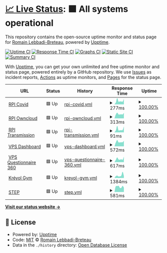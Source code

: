 # [📈 Live Status](https://new.uptime.lebbadi.fr): <!--live status--> **🟩 All systems operational**

This repository contains the open-source uptime monitor and status page for [Romain Lebbadi-Breteau](www.lebbadi.fr), powered by [Upptime](https://github.com/upptime/upptime).

[![Uptime CI](https://github.com/RomainL972/uptime/workflows/Uptime%20CI/badge.svg)](https://github.com/RomainL972/uptime/actions?query=workflow%3A%22Uptime+CI%22)
[![Response Time CI](https://github.com/RomainL972/uptime/workflows/Response%20Time%20CI/badge.svg)](https://github.com/RomainL972/uptime/actions?query=workflow%3A%22Response+Time+CI%22)
[![Graphs CI](https://github.com/RomainL972/uptime/workflows/Graphs%20CI/badge.svg)](https://github.com/RomainL972/uptime/actions?query=workflow%3A%22Graphs+CI%22)
[![Static Site CI](https://github.com/RomainL972/uptime/workflows/Static%20Site%20CI/badge.svg)](https://github.com/RomainL972/uptime/actions?query=workflow%3A%22Static+Site+CI%22)
[![Summary CI](https://github.com/RomainL972/uptime/workflows/Summary%20CI/badge.svg)](https://github.com/RomainL972/uptime/actions?query=workflow%3A%22Summary+CI%22)

With [Upptime](https://upptime.js.org), you can get your own unlimited and free uptime monitor and status page, powered entirely by a GitHub repository. We use [Issues](https://github.com/RomainL972/uptime/issues) as incident reports, [Actions](https://github.com/RomainL972/uptime/actions) as uptime monitors, and [Pages](https://new.uptime.lebbadi.fr) for the status page.

<!--start: status pages-->
<!-- This summary is generated by Upptime (https://github.com/upptime/upptime) -->
<!-- Do not edit this manually, your changes will be overwritten -->
<!-- prettier-ignore -->
| URL | Status | History | Response Time | Uptime |
| --- | ------ | ------- | ------------- | ------ |
| <img alt="" src="https://favicons.githubusercontent.com/pi.lebbadi.fr" height="13"> [RPI Covid](https://pi.lebbadi.fr/deplacement-covid-19/) | 🟩 Up | [rpi-covid.yml](https://github.com/RomainL972/uptime/commits/HEAD/history/rpi-covid.yml) | <details><summary><img alt="Response time graph" src="./graphs/rpi-covid/response-time-week.png" height="20"> 277ms</summary><br><a href="https://uptime.lebbadi.fr/history/rpi-covid"><img alt="Response time 282" src="https://img.shields.io/endpoint?url=https%3A%2F%2Fraw.githubusercontent.com%2FRomainL972%2Fuptime%2FHEAD%2Fapi%2Frpi-covid%2Fresponse-time.json"></a><br><a href="https://uptime.lebbadi.fr/history/rpi-covid"><img alt="24-hour response time 424" src="https://img.shields.io/endpoint?url=https%3A%2F%2Fraw.githubusercontent.com%2FRomainL972%2Fuptime%2FHEAD%2Fapi%2Frpi-covid%2Fresponse-time-day.json"></a><br><a href="https://uptime.lebbadi.fr/history/rpi-covid"><img alt="7-day response time 277" src="https://img.shields.io/endpoint?url=https%3A%2F%2Fraw.githubusercontent.com%2FRomainL972%2Fuptime%2FHEAD%2Fapi%2Frpi-covid%2Fresponse-time-week.json"></a><br><a href="https://uptime.lebbadi.fr/history/rpi-covid"><img alt="30-day response time 294" src="https://img.shields.io/endpoint?url=https%3A%2F%2Fraw.githubusercontent.com%2FRomainL972%2Fuptime%2FHEAD%2Fapi%2Frpi-covid%2Fresponse-time-month.json"></a><br><a href="https://uptime.lebbadi.fr/history/rpi-covid"><img alt="1-year response time 282" src="https://img.shields.io/endpoint?url=https%3A%2F%2Fraw.githubusercontent.com%2FRomainL972%2Fuptime%2FHEAD%2Fapi%2Frpi-covid%2Fresponse-time-year.json"></a></details> | <details><summary><a href="https://uptime.lebbadi.fr/history/rpi-covid">100.00%</a></summary><a href="https://uptime.lebbadi.fr/history/rpi-covid"><img alt="All-time uptime 98.93%" src="https://img.shields.io/endpoint?url=https%3A%2F%2Fraw.githubusercontent.com%2FRomainL972%2Fuptime%2FHEAD%2Fapi%2Frpi-covid%2Fuptime.json"></a><br><a href="https://uptime.lebbadi.fr/history/rpi-covid"><img alt="24-hour uptime 100.00%" src="https://img.shields.io/endpoint?url=https%3A%2F%2Fraw.githubusercontent.com%2FRomainL972%2Fuptime%2FHEAD%2Fapi%2Frpi-covid%2Fuptime-day.json"></a><br><a href="https://uptime.lebbadi.fr/history/rpi-covid"><img alt="7-day uptime 100.00%" src="https://img.shields.io/endpoint?url=https%3A%2F%2Fraw.githubusercontent.com%2FRomainL972%2Fuptime%2FHEAD%2Fapi%2Frpi-covid%2Fuptime-week.json"></a><br><a href="https://uptime.lebbadi.fr/history/rpi-covid"><img alt="30-day uptime 98.43%" src="https://img.shields.io/endpoint?url=https%3A%2F%2Fraw.githubusercontent.com%2FRomainL972%2Fuptime%2FHEAD%2Fapi%2Frpi-covid%2Fuptime-month.json"></a><br><a href="https://uptime.lebbadi.fr/history/rpi-covid"><img alt="1-year uptime 98.93%" src="https://img.shields.io/endpoint?url=https%3A%2F%2Fraw.githubusercontent.com%2FRomainL972%2Fuptime%2FHEAD%2Fapi%2Frpi-covid%2Fuptime-year.json"></a></details>
| <img alt="" src="https://favicons.githubusercontent.com/pi.lebbadi.fr" height="13"> [RPI Owncloud](https://pi.lebbadi.fr/owncloud/) | 🟩 Up | [rpi-owncloud.yml](https://github.com/RomainL972/uptime/commits/HEAD/history/rpi-owncloud.yml) | <details><summary><img alt="Response time graph" src="./graphs/rpi-owncloud/response-time-week.png" height="20"> 313ms</summary><br><a href="https://uptime.lebbadi.fr/history/rpi-owncloud"><img alt="Response time 348" src="https://img.shields.io/endpoint?url=https%3A%2F%2Fraw.githubusercontent.com%2FRomainL972%2Fuptime%2FHEAD%2Fapi%2Frpi-owncloud%2Fresponse-time.json"></a><br><a href="https://uptime.lebbadi.fr/history/rpi-owncloud"><img alt="24-hour response time 388" src="https://img.shields.io/endpoint?url=https%3A%2F%2Fraw.githubusercontent.com%2FRomainL972%2Fuptime%2FHEAD%2Fapi%2Frpi-owncloud%2Fresponse-time-day.json"></a><br><a href="https://uptime.lebbadi.fr/history/rpi-owncloud"><img alt="7-day response time 313" src="https://img.shields.io/endpoint?url=https%3A%2F%2Fraw.githubusercontent.com%2FRomainL972%2Fuptime%2FHEAD%2Fapi%2Frpi-owncloud%2Fresponse-time-week.json"></a><br><a href="https://uptime.lebbadi.fr/history/rpi-owncloud"><img alt="30-day response time 366" src="https://img.shields.io/endpoint?url=https%3A%2F%2Fraw.githubusercontent.com%2FRomainL972%2Fuptime%2FHEAD%2Fapi%2Frpi-owncloud%2Fresponse-time-month.json"></a><br><a href="https://uptime.lebbadi.fr/history/rpi-owncloud"><img alt="1-year response time 348" src="https://img.shields.io/endpoint?url=https%3A%2F%2Fraw.githubusercontent.com%2FRomainL972%2Fuptime%2FHEAD%2Fapi%2Frpi-owncloud%2Fresponse-time-year.json"></a></details> | <details><summary><a href="https://uptime.lebbadi.fr/history/rpi-owncloud">100.00%</a></summary><a href="https://uptime.lebbadi.fr/history/rpi-owncloud"><img alt="All-time uptime 98.93%" src="https://img.shields.io/endpoint?url=https%3A%2F%2Fraw.githubusercontent.com%2FRomainL972%2Fuptime%2FHEAD%2Fapi%2Frpi-owncloud%2Fuptime.json"></a><br><a href="https://uptime.lebbadi.fr/history/rpi-owncloud"><img alt="24-hour uptime 100.00%" src="https://img.shields.io/endpoint?url=https%3A%2F%2Fraw.githubusercontent.com%2FRomainL972%2Fuptime%2FHEAD%2Fapi%2Frpi-owncloud%2Fuptime-day.json"></a><br><a href="https://uptime.lebbadi.fr/history/rpi-owncloud"><img alt="7-day uptime 100.00%" src="https://img.shields.io/endpoint?url=https%3A%2F%2Fraw.githubusercontent.com%2FRomainL972%2Fuptime%2FHEAD%2Fapi%2Frpi-owncloud%2Fuptime-week.json"></a><br><a href="https://uptime.lebbadi.fr/history/rpi-owncloud"><img alt="30-day uptime 98.43%" src="https://img.shields.io/endpoint?url=https%3A%2F%2Fraw.githubusercontent.com%2FRomainL972%2Fuptime%2FHEAD%2Fapi%2Frpi-owncloud%2Fuptime-month.json"></a><br><a href="https://uptime.lebbadi.fr/history/rpi-owncloud"><img alt="1-year uptime 98.93%" src="https://img.shields.io/endpoint?url=https%3A%2F%2Fraw.githubusercontent.com%2FRomainL972%2Fuptime%2FHEAD%2Fapi%2Frpi-owncloud%2Fuptime-year.json"></a></details>
| <img alt="" src="https://favicons.githubusercontent.com/pi.lebbadi.fr" height="13"> [RPI Transmission](https://pi.lebbadi.fr/transmission/web/) | 🟩 Up | [rpi-transmission.yml](https://github.com/RomainL972/uptime/commits/HEAD/history/rpi-transmission.yml) | <details><summary><img alt="Response time graph" src="./graphs/rpi-transmission/response-time-week.png" height="20"> 91ms</summary><br><a href="https://uptime.lebbadi.fr/history/rpi-transmission"><img alt="Response time 361" src="https://img.shields.io/endpoint?url=https%3A%2F%2Fraw.githubusercontent.com%2FRomainL972%2Fuptime%2FHEAD%2Fapi%2Frpi-transmission%2Fresponse-time.json"></a><br><a href="https://uptime.lebbadi.fr/history/rpi-transmission"><img alt="24-hour response time 166" src="https://img.shields.io/endpoint?url=https%3A%2F%2Fraw.githubusercontent.com%2FRomainL972%2Fuptime%2FHEAD%2Fapi%2Frpi-transmission%2Fresponse-time-day.json"></a><br><a href="https://uptime.lebbadi.fr/history/rpi-transmission"><img alt="7-day response time 91" src="https://img.shields.io/endpoint?url=https%3A%2F%2Fraw.githubusercontent.com%2FRomainL972%2Fuptime%2FHEAD%2Fapi%2Frpi-transmission%2Fresponse-time-week.json"></a><br><a href="https://uptime.lebbadi.fr/history/rpi-transmission"><img alt="30-day response time 90" src="https://img.shields.io/endpoint?url=https%3A%2F%2Fraw.githubusercontent.com%2FRomainL972%2Fuptime%2FHEAD%2Fapi%2Frpi-transmission%2Fresponse-time-month.json"></a><br><a href="https://uptime.lebbadi.fr/history/rpi-transmission"><img alt="1-year response time 361" src="https://img.shields.io/endpoint?url=https%3A%2F%2Fraw.githubusercontent.com%2FRomainL972%2Fuptime%2FHEAD%2Fapi%2Frpi-transmission%2Fresponse-time-year.json"></a></details> | <details><summary><a href="https://uptime.lebbadi.fr/history/rpi-transmission">100.00%</a></summary><a href="https://uptime.lebbadi.fr/history/rpi-transmission"><img alt="All-time uptime 98.47%" src="https://img.shields.io/endpoint?url=https%3A%2F%2Fraw.githubusercontent.com%2FRomainL972%2Fuptime%2FHEAD%2Fapi%2Frpi-transmission%2Fuptime.json"></a><br><a href="https://uptime.lebbadi.fr/history/rpi-transmission"><img alt="24-hour uptime 100.00%" src="https://img.shields.io/endpoint?url=https%3A%2F%2Fraw.githubusercontent.com%2FRomainL972%2Fuptime%2FHEAD%2Fapi%2Frpi-transmission%2Fuptime-day.json"></a><br><a href="https://uptime.lebbadi.fr/history/rpi-transmission"><img alt="7-day uptime 100.00%" src="https://img.shields.io/endpoint?url=https%3A%2F%2Fraw.githubusercontent.com%2FRomainL972%2Fuptime%2FHEAD%2Fapi%2Frpi-transmission%2Fuptime-week.json"></a><br><a href="https://uptime.lebbadi.fr/history/rpi-transmission"><img alt="30-day uptime 98.44%" src="https://img.shields.io/endpoint?url=https%3A%2F%2Fraw.githubusercontent.com%2FRomainL972%2Fuptime%2FHEAD%2Fapi%2Frpi-transmission%2Fuptime-month.json"></a><br><a href="https://uptime.lebbadi.fr/history/rpi-transmission"><img alt="1-year uptime 98.47%" src="https://img.shields.io/endpoint?url=https%3A%2F%2Fraw.githubusercontent.com%2FRomainL972%2Fuptime%2FHEAD%2Fapi%2Frpi-transmission%2Fuptime-year.json"></a></details>
| <img alt="" src="https://favicons.githubusercontent.com/vps.lebbadi.fr" height="13"> [VPS Dashboard](https://vps.lebbadi.fr) | 🟩 Up | [vps-dashboard.yml](https://github.com/RomainL972/uptime/commits/HEAD/history/vps-dashboard.yml) | <details><summary><img alt="Response time graph" src="./graphs/vps-dashboard/response-time-week.png" height="20"> 572ms</summary><br><a href="https://uptime.lebbadi.fr/history/vps-dashboard"><img alt="Response time 562" src="https://img.shields.io/endpoint?url=https%3A%2F%2Fraw.githubusercontent.com%2FRomainL972%2Fuptime%2FHEAD%2Fapi%2Fvps-dashboard%2Fresponse-time.json"></a><br><a href="https://uptime.lebbadi.fr/history/vps-dashboard"><img alt="24-hour response time 694" src="https://img.shields.io/endpoint?url=https%3A%2F%2Fraw.githubusercontent.com%2FRomainL972%2Fuptime%2FHEAD%2Fapi%2Fvps-dashboard%2Fresponse-time-day.json"></a><br><a href="https://uptime.lebbadi.fr/history/vps-dashboard"><img alt="7-day response time 572" src="https://img.shields.io/endpoint?url=https%3A%2F%2Fraw.githubusercontent.com%2FRomainL972%2Fuptime%2FHEAD%2Fapi%2Fvps-dashboard%2Fresponse-time-week.json"></a><br><a href="https://uptime.lebbadi.fr/history/vps-dashboard"><img alt="30-day response time 567" src="https://img.shields.io/endpoint?url=https%3A%2F%2Fraw.githubusercontent.com%2FRomainL972%2Fuptime%2FHEAD%2Fapi%2Fvps-dashboard%2Fresponse-time-month.json"></a><br><a href="https://uptime.lebbadi.fr/history/vps-dashboard"><img alt="1-year response time 562" src="https://img.shields.io/endpoint?url=https%3A%2F%2Fraw.githubusercontent.com%2FRomainL972%2Fuptime%2FHEAD%2Fapi%2Fvps-dashboard%2Fresponse-time-year.json"></a></details> | <details><summary><a href="https://uptime.lebbadi.fr/history/vps-dashboard">100.00%</a></summary><a href="https://uptime.lebbadi.fr/history/vps-dashboard"><img alt="All-time uptime 99.89%" src="https://img.shields.io/endpoint?url=https%3A%2F%2Fraw.githubusercontent.com%2FRomainL972%2Fuptime%2FHEAD%2Fapi%2Fvps-dashboard%2Fuptime.json"></a><br><a href="https://uptime.lebbadi.fr/history/vps-dashboard"><img alt="24-hour uptime 100.00%" src="https://img.shields.io/endpoint?url=https%3A%2F%2Fraw.githubusercontent.com%2FRomainL972%2Fuptime%2FHEAD%2Fapi%2Fvps-dashboard%2Fuptime-day.json"></a><br><a href="https://uptime.lebbadi.fr/history/vps-dashboard"><img alt="7-day uptime 100.00%" src="https://img.shields.io/endpoint?url=https%3A%2F%2Fraw.githubusercontent.com%2FRomainL972%2Fuptime%2FHEAD%2Fapi%2Fvps-dashboard%2Fuptime-week.json"></a><br><a href="https://uptime.lebbadi.fr/history/vps-dashboard"><img alt="30-day uptime 99.83%" src="https://img.shields.io/endpoint?url=https%3A%2F%2Fraw.githubusercontent.com%2FRomainL972%2Fuptime%2FHEAD%2Fapi%2Fvps-dashboard%2Fuptime-month.json"></a><br><a href="https://uptime.lebbadi.fr/history/vps-dashboard"><img alt="1-year uptime 99.89%" src="https://img.shields.io/endpoint?url=https%3A%2F%2Fraw.githubusercontent.com%2FRomainL972%2Fuptime%2FHEAD%2Fapi%2Fvps-dashboard%2Fuptime-year.json"></a></details>
| <img alt="" src="https://favicons.githubusercontent.com/questionnaires.gemmconseil.fr" height="13"> [VPS Questionnaire 360](https://questionnaires.gemmconseil.fr) | 🟩 Up | [vps-questionnaire-360.yml](https://github.com/RomainL972/uptime/commits/HEAD/history/vps-questionnaire-360.yml) | <details><summary><img alt="Response time graph" src="./graphs/vps-questionnaire-360/response-time-week.png" height="20"> 617ms</summary><br><a href="https://uptime.lebbadi.fr/history/vps-questionnaire-360"><img alt="Response time 579" src="https://img.shields.io/endpoint?url=https%3A%2F%2Fraw.githubusercontent.com%2FRomainL972%2Fuptime%2FHEAD%2Fapi%2Fvps-questionnaire-360%2Fresponse-time.json"></a><br><a href="https://uptime.lebbadi.fr/history/vps-questionnaire-360"><img alt="24-hour response time 1026" src="https://img.shields.io/endpoint?url=https%3A%2F%2Fraw.githubusercontent.com%2FRomainL972%2Fuptime%2FHEAD%2Fapi%2Fvps-questionnaire-360%2Fresponse-time-day.json"></a><br><a href="https://uptime.lebbadi.fr/history/vps-questionnaire-360"><img alt="7-day response time 617" src="https://img.shields.io/endpoint?url=https%3A%2F%2Fraw.githubusercontent.com%2FRomainL972%2Fuptime%2FHEAD%2Fapi%2Fvps-questionnaire-360%2Fresponse-time-week.json"></a><br><a href="https://uptime.lebbadi.fr/history/vps-questionnaire-360"><img alt="30-day response time 587" src="https://img.shields.io/endpoint?url=https%3A%2F%2Fraw.githubusercontent.com%2FRomainL972%2Fuptime%2FHEAD%2Fapi%2Fvps-questionnaire-360%2Fresponse-time-month.json"></a><br><a href="https://uptime.lebbadi.fr/history/vps-questionnaire-360"><img alt="1-year response time 579" src="https://img.shields.io/endpoint?url=https%3A%2F%2Fraw.githubusercontent.com%2FRomainL972%2Fuptime%2FHEAD%2Fapi%2Fvps-questionnaire-360%2Fresponse-time-year.json"></a></details> | <details><summary><a href="https://uptime.lebbadi.fr/history/vps-questionnaire-360">100.00%</a></summary><a href="https://uptime.lebbadi.fr/history/vps-questionnaire-360"><img alt="All-time uptime 99.89%" src="https://img.shields.io/endpoint?url=https%3A%2F%2Fraw.githubusercontent.com%2FRomainL972%2Fuptime%2FHEAD%2Fapi%2Fvps-questionnaire-360%2Fuptime.json"></a><br><a href="https://uptime.lebbadi.fr/history/vps-questionnaire-360"><img alt="24-hour uptime 100.00%" src="https://img.shields.io/endpoint?url=https%3A%2F%2Fraw.githubusercontent.com%2FRomainL972%2Fuptime%2FHEAD%2Fapi%2Fvps-questionnaire-360%2Fuptime-day.json"></a><br><a href="https://uptime.lebbadi.fr/history/vps-questionnaire-360"><img alt="7-day uptime 100.00%" src="https://img.shields.io/endpoint?url=https%3A%2F%2Fraw.githubusercontent.com%2FRomainL972%2Fuptime%2FHEAD%2Fapi%2Fvps-questionnaire-360%2Fuptime-week.json"></a><br><a href="https://uptime.lebbadi.fr/history/vps-questionnaire-360"><img alt="30-day uptime 99.83%" src="https://img.shields.io/endpoint?url=https%3A%2F%2Fraw.githubusercontent.com%2FRomainL972%2Fuptime%2FHEAD%2Fapi%2Fvps-questionnaire-360%2Fuptime-month.json"></a><br><a href="https://uptime.lebbadi.fr/history/vps-questionnaire-360"><img alt="1-year uptime 99.89%" src="https://img.shields.io/endpoint?url=https%3A%2F%2Fraw.githubusercontent.com%2FRomainL972%2Fuptime%2FHEAD%2Fapi%2Fvps-questionnaire-360%2Fuptime-year.json"></a></details>
| <img alt="" src="https://favicons.githubusercontent.com/www.kreyolgym.fr" height="13"> [Kréyol Gym](https://www.kreyolgym.fr/) | 🟩 Up | [kreyol-gym.yml](https://github.com/RomainL972/uptime/commits/HEAD/history/kreyol-gym.yml) | <details><summary><img alt="Response time graph" src="./graphs/kreyol-gym/response-time-week.png" height="20"> 1384ms</summary><br><a href="https://uptime.lebbadi.fr/history/kreyol-gym"><img alt="Response time 1837" src="https://img.shields.io/endpoint?url=https%3A%2F%2Fraw.githubusercontent.com%2FRomainL972%2Fuptime%2FHEAD%2Fapi%2Fkreyol-gym%2Fresponse-time.json"></a><br><a href="https://uptime.lebbadi.fr/history/kreyol-gym"><img alt="24-hour response time 1026" src="https://img.shields.io/endpoint?url=https%3A%2F%2Fraw.githubusercontent.com%2FRomainL972%2Fuptime%2FHEAD%2Fapi%2Fkreyol-gym%2Fresponse-time-day.json"></a><br><a href="https://uptime.lebbadi.fr/history/kreyol-gym"><img alt="7-day response time 1384" src="https://img.shields.io/endpoint?url=https%3A%2F%2Fraw.githubusercontent.com%2FRomainL972%2Fuptime%2FHEAD%2Fapi%2Fkreyol-gym%2Fresponse-time-week.json"></a><br><a href="https://uptime.lebbadi.fr/history/kreyol-gym"><img alt="30-day response time 1385" src="https://img.shields.io/endpoint?url=https%3A%2F%2Fraw.githubusercontent.com%2FRomainL972%2Fuptime%2FHEAD%2Fapi%2Fkreyol-gym%2Fresponse-time-month.json"></a><br><a href="https://uptime.lebbadi.fr/history/kreyol-gym"><img alt="1-year response time 1837" src="https://img.shields.io/endpoint?url=https%3A%2F%2Fraw.githubusercontent.com%2FRomainL972%2Fuptime%2FHEAD%2Fapi%2Fkreyol-gym%2Fresponse-time-year.json"></a></details> | <details><summary><a href="https://uptime.lebbadi.fr/history/kreyol-gym">100.00%</a></summary><a href="https://uptime.lebbadi.fr/history/kreyol-gym"><img alt="All-time uptime 99.88%" src="https://img.shields.io/endpoint?url=https%3A%2F%2Fraw.githubusercontent.com%2FRomainL972%2Fuptime%2FHEAD%2Fapi%2Fkreyol-gym%2Fuptime.json"></a><br><a href="https://uptime.lebbadi.fr/history/kreyol-gym"><img alt="24-hour uptime 100.00%" src="https://img.shields.io/endpoint?url=https%3A%2F%2Fraw.githubusercontent.com%2FRomainL972%2Fuptime%2FHEAD%2Fapi%2Fkreyol-gym%2Fuptime-day.json"></a><br><a href="https://uptime.lebbadi.fr/history/kreyol-gym"><img alt="7-day uptime 100.00%" src="https://img.shields.io/endpoint?url=https%3A%2F%2Fraw.githubusercontent.com%2FRomainL972%2Fuptime%2FHEAD%2Fapi%2Fkreyol-gym%2Fuptime-week.json"></a><br><a href="https://uptime.lebbadi.fr/history/kreyol-gym"><img alt="30-day uptime 99.94%" src="https://img.shields.io/endpoint?url=https%3A%2F%2Fraw.githubusercontent.com%2FRomainL972%2Fuptime%2FHEAD%2Fapi%2Fkreyol-gym%2Fuptime-month.json"></a><br><a href="https://uptime.lebbadi.fr/history/kreyol-gym"><img alt="1-year uptime 99.88%" src="https://img.shields.io/endpoint?url=https%3A%2F%2Fraw.githubusercontent.com%2FRomainL972%2Fuptime%2FHEAD%2Fapi%2Fkreyol-gym%2Fuptime-year.json"></a></details>
| <img alt="" src="https://favicons.githubusercontent.com/step.polymtl.ca" height="13"> [STEP](https://step.polymtl.ca/) | 🟩 Up | [step.yml](https://github.com/RomainL972/uptime/commits/HEAD/history/step.yml) | <details><summary><img alt="Response time graph" src="./graphs/step/response-time-week.png" height="20"> 581ms</summary><br><a href="https://uptime.lebbadi.fr/history/step"><img alt="Response time 450" src="https://img.shields.io/endpoint?url=https%3A%2F%2Fraw.githubusercontent.com%2FRomainL972%2Fuptime%2FHEAD%2Fapi%2Fstep%2Fresponse-time.json"></a><br><a href="https://uptime.lebbadi.fr/history/step"><img alt="24-hour response time 477" src="https://img.shields.io/endpoint?url=https%3A%2F%2Fraw.githubusercontent.com%2FRomainL972%2Fuptime%2FHEAD%2Fapi%2Fstep%2Fresponse-time-day.json"></a><br><a href="https://uptime.lebbadi.fr/history/step"><img alt="7-day response time 581" src="https://img.shields.io/endpoint?url=https%3A%2F%2Fraw.githubusercontent.com%2FRomainL972%2Fuptime%2FHEAD%2Fapi%2Fstep%2Fresponse-time-week.json"></a><br><a href="https://uptime.lebbadi.fr/history/step"><img alt="30-day response time 476" src="https://img.shields.io/endpoint?url=https%3A%2F%2Fraw.githubusercontent.com%2FRomainL972%2Fuptime%2FHEAD%2Fapi%2Fstep%2Fresponse-time-month.json"></a><br><a href="https://uptime.lebbadi.fr/history/step"><img alt="1-year response time 450" src="https://img.shields.io/endpoint?url=https%3A%2F%2Fraw.githubusercontent.com%2FRomainL972%2Fuptime%2FHEAD%2Fapi%2Fstep%2Fresponse-time-year.json"></a></details> | <details><summary><a href="https://uptime.lebbadi.fr/history/step">100.00%</a></summary><a href="https://uptime.lebbadi.fr/history/step"><img alt="All-time uptime 93.21%" src="https://img.shields.io/endpoint?url=https%3A%2F%2Fraw.githubusercontent.com%2FRomainL972%2Fuptime%2FHEAD%2Fapi%2Fstep%2Fuptime.json"></a><br><a href="https://uptime.lebbadi.fr/history/step"><img alt="24-hour uptime 100.00%" src="https://img.shields.io/endpoint?url=https%3A%2F%2Fraw.githubusercontent.com%2FRomainL972%2Fuptime%2FHEAD%2Fapi%2Fstep%2Fuptime-day.json"></a><br><a href="https://uptime.lebbadi.fr/history/step"><img alt="7-day uptime 100.00%" src="https://img.shields.io/endpoint?url=https%3A%2F%2Fraw.githubusercontent.com%2FRomainL972%2Fuptime%2FHEAD%2Fapi%2Fstep%2Fuptime-week.json"></a><br><a href="https://uptime.lebbadi.fr/history/step"><img alt="30-day uptime 89.99%" src="https://img.shields.io/endpoint?url=https%3A%2F%2Fraw.githubusercontent.com%2FRomainL972%2Fuptime%2FHEAD%2Fapi%2Fstep%2Fuptime-month.json"></a><br><a href="https://uptime.lebbadi.fr/history/step"><img alt="1-year uptime 93.21%" src="https://img.shields.io/endpoint?url=https%3A%2F%2Fraw.githubusercontent.com%2FRomainL972%2Fuptime%2FHEAD%2Fapi%2Fstep%2Fuptime-year.json"></a></details>

<!--end: status pages-->

[**Visit our status website →**](https://new.uptime.lebbadi.fr)

## 📄 License

- Powered by: [Upptime](https://github.com/upptime/upptime)
- Code: [MIT](./LICENSE) © [Romain Lebbadi-Breteau](www.lebbadi.fr)
- Data in the `./history` directory: [Open Database License](https://opendatacommons.org/licenses/odbl/1-0/)
